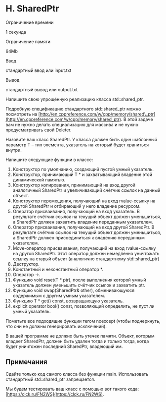 H. SharedPtr
============

Ограничение времени

1 секунда

Ограничение памяти

64Mb

Ввод

стандартный ввод или input.txt

Вывод

стандартный вывод или output.txt

Напишите свою упрощённую реализацию класса std::shared\_ptr<T>.

Подробную спецификацию стандартного std::shared\_ptr можно посмотреть на [http://en.cppreference.com/w/cpp/memory/shared\_ptr](http://en.cppreference.com/w/cpp/memory/shared_ptr). В этой задаче вам не нужно делать специализацию для массива и не нужно предусматривать свой Deleter.

Назовите ваш класс SharedPtr. У класса должен быть один шаблонный параметр T – тип элемента, указатель на который будет храниться внутри.

Напишите следующие функции в классе:

1.  Конструктор по умолчанию, создающий пустой умный указатель.
2.  Конструктор, принимающий T \* и захватывающий владение этой динамической памятью.
3.  Конструктор копирования, принимающий на вход другой аналогичный SharedPtr и увеличивающий счётчик ссылок на данный объект.
4.  Конструктор перемещения, получающий на вход rvalue-ссылку на другой SharedPtr и отбирающий у него владение ресурсом.
5.  Оператор присваивания, получающий на вход указатель. В результате счётчик ссылок на текущий объект должен уменьшиться, а SharedPtr должен захватить владение переданным указателем.
6.  Оператор присваивания, получающий на вход другой SharedPtr. В результате счётчик ссылок на текущий объект должен уменьшиться, а SharedPtr должен присоединиться к владению переданным указателем.
7.  Move-оператор присваивания, получающий на вход rvalue-ссылку на другой SharedPtr. Этот оператор должен немедленно уничтожать ссылку на старый объект (аналогично стандартному std::shared\_ptr)
8.  Деструктор.
9.  Константный и неконстантный оператор \*.
10.  Оператор ->.
11.  Функцию void reset(T \* ptr), после выполнения которой умный указатель должен уменьшить счётчик ссылок и захватить ptr.
12.  Функцию void swap(SharedPtr& other), обменивающуюся содержимым с другим умным указателем.
13.  Функцию T \* get() const, возвращающую указатель.
14.  explicit operator bool() const, позволяющий определить, не пуст ли умный указатель.

Пометьте все подходящие функции тегом noexcept (чтобы подчеркнуть, что они не должны генерировать исключений).

В вашей программе не должно быть утечек памяти. Объект, которым владеет SharedPtr, должен быть удален тогда и только тогда, когда будет уничтожен последний SharedPtr, владеющий им.

Примечания
----------

Сдайте только код самого класса без функции main. Использовать стандартный std::shared\_ptr запрещается.

Мы будем тестировать ваш класс с помощью вот такого кода: [https://clck.ru/FN2WS](https://clck.ru/FN2WS).